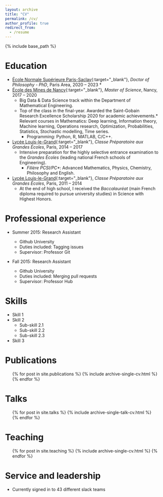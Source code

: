 ```yaml
---
layout: archive
title: "CV"
permalink: /cv/
author_profile: true
redirect_from:
  - /resume
---
```


{% include base_path %}

Education
======
* [École Normale Supérieure Paris-Saclay](https://en.wikipedia.org/wiki/%C3%89cole_normale_sup%C3%A9rieure_Paris-Saclay){:target="_blank"}</a>, *Doctor of Philosophy - PhD*, Paris Area, 2020 &ndash; 2023
  * 
* [École des Mines de Nancy](https://en.wikipedia.org/wiki/%C3%89cole_nationale_sup%C3%A9rieure_des_mines_de_Nancy){:target="_blank"}, *Master of Science*, Nancy, 2017 &ndash; 2020
  * Big Data & Data Science track within the Department of Mathematical Engineering.
  * Top of the class in the final-year. Awarded the Saint-Gobain Research Excellence Scholarship 2020 for academic achievements.* Relevant courses in Mathematics: Deep learning, Information theory, Machine learning, Operations research, Optimization, Probabilities, Statistics, Stochastic modelling, Time series.
	* Programming: Python, R, MATLAB, C/C++.
* [Lycée Louis-le-Grand](https://en.wikipedia.org/wiki/Lyc%C3%A9e_Louis-le-Grand){:target="_blank"}</a>, _Classe Préparatoire aux Grandes Écoles_, Paris, 2014 &ndash; 2017
  * Intensive preparation for the highly selective entrance examination to the _Grandes Écoles_ (leading national French schools of Engineering).
	* _Filière PCSI/PC*_: Advanced Mathematics, Physics, Chemistry, Philosophy and English.
* [Lycée Louis-le-Grand](https://en.wikipedia.org/wiki/Lyc%C3%A9e_Louis-le-Grand){:target="_blank"}</a>, _Classe Préparatoire aux Grandes Écoles_, Paris, 2011 &ndash; 2014
  * At the end of high school, I received the _Baccalauréat_ (main French diploma required to pursue university studies) in Science with Highest Honors.

Professional experience
======
* Summer 2015: Research Assistant
  * Github University
  * Duties included: Tagging issues
  * Supervisor: Professor Git

* Fall 2015: Research Assistant
  * Github University
  * Duties included: Merging pull requests
  * Supervisor: Professor Hub
  
Skills
======
* Skill 1
* Skill 2
  * Sub-skill 2.1
  * Sub-skill 2.2
  * Sub-skill 2.3
* Skill 3

Publications
======
  <ul>{% for post in site.publications %}
    {% include archive-single-cv.html %}
  {% endfor %}</ul>
  
Talks
======
  <ul>{% for post in site.talks %}
    {% include archive-single-talk-cv.html %}
  {% endfor %}</ul>
  
Teaching
======
  <ul>{% for post in site.teaching %}
    {% include archive-single-cv.html %}
  {% endfor %}</ul>
  
Service and leadership
======
* Currently signed in to 43 different slack teams
